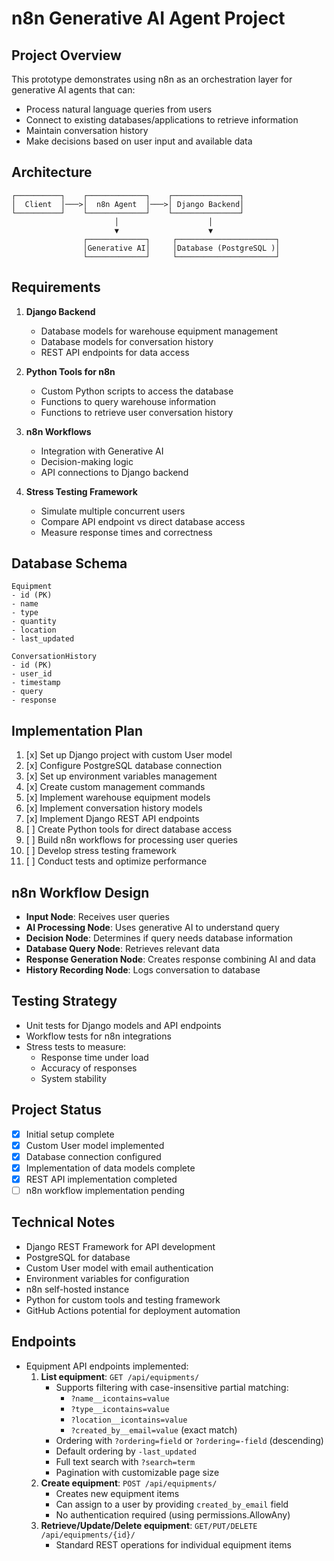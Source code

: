 # n8n Generative AI Agent Project

## Project Overview
This prototype demonstrates using n8n as an orchestration layer for generative AI agents that can:
- Process natural language queries from users
- Connect to existing databases/applications to retrieve information
- Maintain conversation history
- Make decisions based on user input and available data

## Architecture
```
┌──────────┐    ┌─────────────┐    ┌───────────────┐
│  Client  │───>│  n8n Agent  │───>│ Django Backend│
└──────────┘    └─────────────┘    └───────────────┘
                       │                    │
                       ▼                    ▼
                ┌─────────────┐     ┌──────────────────────┐
                │Generative AI│     │Database (PostgreSQL )│
                └─────────────┘     └──────────────────────┘
```

## Requirements
1. **Django Backend**
   - Database models for warehouse equipment management
   - Database models for conversation history
   - REST API endpoints for data access

2. **Python Tools for n8n**
   - Custom Python scripts to access the database
   - Functions to query warehouse information
   - Functions to retrieve user conversation history

3. **n8n Workflows**
   - Integration with Generative AI
   - Decision-making logic
   - API connections to Django backend

4. **Stress Testing Framework**
   - Simulate multiple concurrent users
   - Compare API endpoint vs direct database access
   - Measure response times and correctness

## Database Schema
```
Equipment
- id (PK)
- name
- type
- quantity
- location
- last_updated

ConversationHistory
- id (PK)
- user_id
- timestamp
- query
- response
```

## Implementation Plan
1. [x] Set up Django project with custom User model
2. [x] Configure PostgreSQL database connection
3. [x] Set up environment variables management
4. [x] Create custom management commands
5. [x] Implement warehouse equipment models
6. [x] Implement conversation history models
7. [x] Implement Django REST API endpoints
8. [ ] Create Python tools for direct database access
9. [ ] Build n8n workflows for processing user queries
10. [ ] Develop stress testing framework
11. [ ] Conduct tests and optimize performance

## n8n Workflow Design
- **Input Node**: Receives user queries
- **AI Processing Node**: Uses generative AI to understand query
- **Decision Node**: Determines if query needs database information
- **Database Query Node**: Retrieves relevant data
- **Response Generation Node**: Creates response combining AI and data
- **History Recording Node**: Logs conversation to database

## Testing Strategy
- Unit tests for Django models and API endpoints
- Workflow tests for n8n integrations
- Stress tests to measure:
  - Response time under load
  - Accuracy of responses
  - System stability

## Project Status
- [x] Initial setup complete
- [x] Custom User model implemented
- [x] Database connection configured
- [x] Implementation of data models complete
- [x] REST API implementation completed
- [ ] n8n workflow implementation pending

## Technical Notes
- Django REST Framework for API development
- PostgreSQL for database
- Custom User model with email authentication
- Environment variables for configuration
- n8n self-hosted instance
- Python for custom tools and testing framework
- GitHub Actions potential for deployment automation

## Endpoints
- Equipment API endpoints implemented:
   1. **List equipment**: `GET /api/equipments/`
      - Supports filtering with case-insensitive partial matching:
        - `?name__icontains=value`
        - `?type__icontains=value`
        - `?location__icontains=value`
        - `?created_by__email=value` (exact match)
      - Ordering with `?ordering=field` or `?ordering=-field` (descending)
      - Default ordering by `-last_updated`
      - Full text search with `?search=term`
      - Pagination with customizable page size
   2. **Create equipment**: `POST /api/equipments/`
      - Creates new equipment items
      - Can assign to a user by providing `created_by_email` field
      - No authentication required (using permissions.AllowAny)
   3. **Retrieve/Update/Delete equipment**: `GET/PUT/DELETE /api/equipments/{id}/`
      - Standard REST operations for individual equipment items 